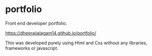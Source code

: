 # portfolio
Front end developer portfolio.

https://dheerajjalagam14.github.io/portfolio/

This was developed purely using Html and Css without any libraries, frameworks or javascript.
